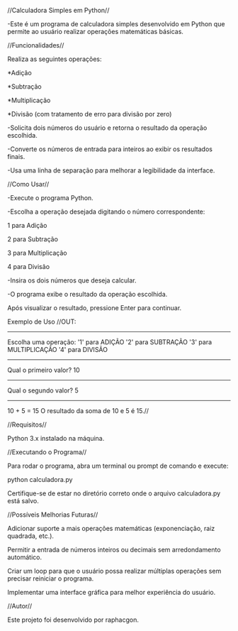 //Calculadora Simples em Python//

-Este é um programa de calculadora simples desenvolvido em Python que permite ao usuário realizar operações matemáticas básicas.

//Funcionalidades//

Realiza as seguintes operações:

*Adição

*Subtração

*Multiplicação

*Divisão (com tratamento de erro para divisão por zero)

-Solicita dois números do usuário e retorna o resultado da operação escolhida.

-Converte os números de entrada para inteiros ao exibir os resultados finais.

-Usa uma linha de separação para melhorar a legibilidade da interface.

//Como Usar//

-Execute o programa Python.

-Escolha a operação desejada digitando o número correspondente:

1 para Adição

2 para Subtração

3 para Multiplicação

4 para Divisão

-Insira os dois números que deseja calcular.

-O programa exibe o resultado da operação escolhida.

Após visualizar o resultado, pressione Enter para continuar.

Exemplo de Uso
//OUT:
________________________________________
Escolha uma operação:
'1' para ADIÇÃO
'2' para SUBTRAÇÃO
'3' para MULTIPLICAÇÃO
'4' para DIVISÃO
________________________________________
Qual o primeiro valor? 10
________________________________________
Qual o segundo valor? 5
________________________________________
10 + 5 =
15
O resultado da soma de 10 e 5 é 15.//

//Requisitos//

Python 3.x instalado na máquina.

//Executando o Programa//

Para rodar o programa, abra um terminal ou prompt de comando e execute:

python calculadora.py

Certifique-se de estar no diretório correto onde o arquivo calculadora.py está salvo.

//Possíveis Melhorias Futuras//

Adicionar suporte a mais operações matemáticas (exponenciação, raiz quadrada, etc.).

Permitir a entrada de números inteiros ou decimais sem arredondamento automático.

Criar um loop para que o usuário possa realizar múltiplas operações sem precisar reiniciar o programa.

Implementar uma interface gráfica para melhor experiência do usuário.

//Autor//

Este projeto foi desenvolvido por raphacgon.

